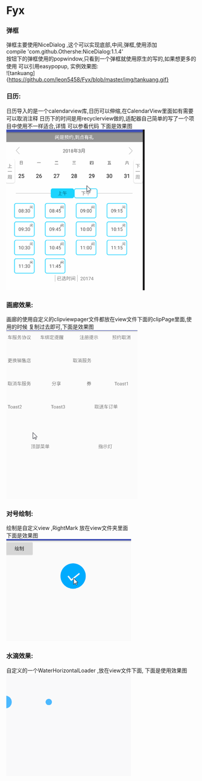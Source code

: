 # Fyx  
### 弹框  
弹框主要使用NiceDialog ,这个可以实现底部,中间,弹框,使用添加  
compile 'com.github.Othershe:NiceDialog:1.1.4'  
按钮下的弹框使用的popwindow,只看到一个弹框就使用原生的写的,如果想更多的使用
可以引用easypopup,
实例效果图:  
![tankuang]{https://github.com/leon5458/Fyx/blob/master/img/tankuang.gif}    


### 日历:   
日历导入的是一个calendarview库,日历可以伸缩,在CalendarView里面如有需要可以取消注释
日历下的时间是用recyclerview做的,适配器自己简单的写了一个项目中使用不一样适合,详情
可以参看代码 下面是效果图    
![rili](https://github.com/leon5458/Fyx/blob/master/img/rili.gif)  


### 画廊效果: 
 画廊的使用自定义的clipviewpager文件都放在view文件下面的clipPage里面,使用的时候
 复制过去即可,下面是效果图    
 ![hualang](https://github.com/leon5458/Fyx/blob/master/img/tankuang.gif)  
 

### 对号绘制:          
绘制是自定义view ,RightMark 放在view文件夹里面  
下面是效果图   
![right](https://github.com/leon5458/Fyx/blob/master/img/rightf.gif)  

 
### 水滴效果:
自定义的一个WaterHorizontalLoader ,放在view文件下面,
下面是使用效果图  
![water](https://github.com/leon5458/Fyx/blob/master/img/water.gif)  

 
 
 
 
 

 
 




